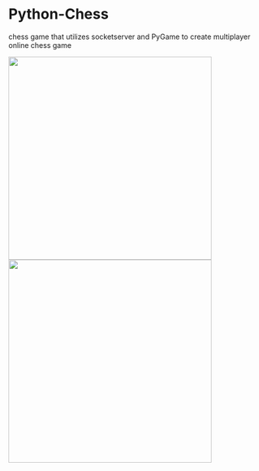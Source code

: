 # Python-Chess
chess game that utilizes socketserver and PyGame to create multiplayer online chess game


<img src="https://user-images.githubusercontent.com/53714581/126920474-a1909116-53e3-4090-b4a5-8683b106c8ef.JPG" width=400 /> <img src="https://user-images.githubusercontent.com/53714581/126920472-250ac892-f3ba-4b86-96fa-ff7c98216b44.JPG" width=400 />

